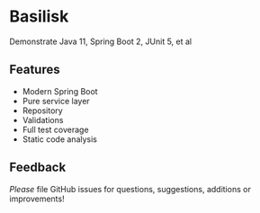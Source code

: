 # Basilisk

Demonstrate Java 11, Spring Boot 2, JUnit 5, et al

## Features

* Modern Spring Boot
* Pure service layer
* Repository
* Validations
* Full test coverage
* Static code analysis

## Feedback

_Please_ file GitHub issues for questions, suggestions, additions or 
improvements! 
